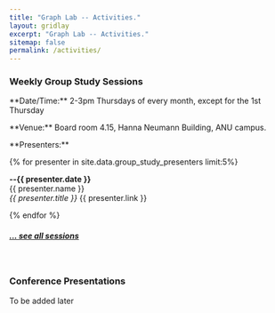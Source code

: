 ```yaml
---
title: "Graph Lab -- Activities."
layout: gridlay
excerpt: "Graph Lab -- Activities."
sitemap: false
permalink: /activities/
---
```


### Weekly Group Study Sessions

<p> </p>

<p>
  **Date/Time:** 2-3pm Thursdays of every month, except for the 1st Thursday
</p>

<p>**Venue:** Board room 4.15, Hanna Neumann Building, ANU campus.</p>

<p>**Presenters:**</p>

{% for presenter in site.data.group_study_presenters limit:5%}

**--{{ presenter.date }}** <br>
{{ presenter.name }}  
<em>{{ presenter.title }}</em>
{{ presenter.link }} <br>
 
{% endfor %}

<h5><a href="{{ site.url }}{{ site.baseurl }}/allsessions.html">... see all sessions</a></h5>

<br>






### Conference Presentations

<p> </p>

<p>To be added later</p>

